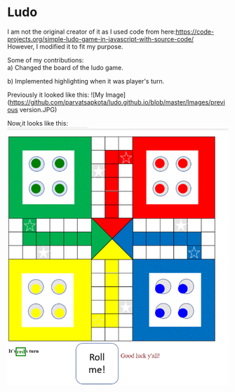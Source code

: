 # Ludo

I am not the original creator of it as I used code from here:https://code-projects.org/simple-ludo-game-in-javascript-with-source-code/<br>
However, I modified it to fit my purpose.<br>

Some of my contributions:<br>
a) Changed the board of the ludo game.<br>

b) Implemented highlighting when it was player's turn.<br> 

Previously it looked like this:
![My Image](https://github.com/parvatsapkota/ludo.github.io/blob/master/Images/previous version.JPG)

Now,it looks like this:
![My Image](https://github.com/parvatsapkota/ludo.github.io/blob/master/Images/myversion.PNG)


